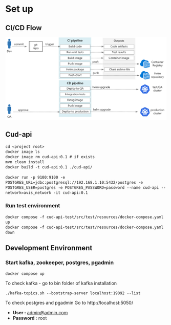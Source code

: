 # Set up 
## CI/CD Flow
![CI/CD Flow](docs/cicd-flow.png)

## Cud-api
```
cd <project root>
docker image ls 
docker image rm cud-api:0.1 # if exists
mvn clean install
docker build -t cud-api:0.1 ./cud-api/

docker run -p 9100:9100 -e POSTGRES_URL=jdbc:postgresql://192.168.1.10:5432/postgres -e POSTGRES_USER=postgres -e POSTGRES_PASSWORD=password --name cud-api --network=avis_network -it cud-api:0.1
```
### Run test environment
```
docker compose -f cud-api-test/src/test/resources/docker-compose.yaml up
docker compose -f cud-api-test/src/test/resources/docker-compose.yaml down
```

## Development Environment
### Start kafka, zookeeper, postgres, pgadmin
```
docker compose up
```
To check kafka - go to bin folder of kafka installation
```
./kafka-topics.sh --bootstrap-server localhost:19092 --list
```
To check postgres and pgadmin Go to http://localhost:5050/
* **User :** admin@admin.com
* **Password :** root
